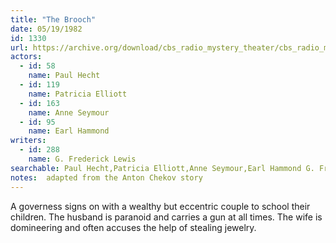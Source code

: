 ```yaml
---
title: "The Brooch"
date: 05/19/1982
id: 1330
url: https://archive.org/download/cbs_radio_mystery_theater/cbs_radio_mystery_theater-1301-1350.zip/cbs_radio_mystery_theater-1301-1350%2Fcbsrmt_1330_the_brooch.mp3
actors:  
  - id: 58
    name: Paul Hecht  
  - id: 119
    name: Patricia Elliott  
  - id: 163
    name: Anne Seymour  
  - id: 95
    name: Earl Hammond
writers:  
  - id: 288
    name: G. Frederick Lewis
searchable: Paul Hecht,Patricia Elliott,Anne Seymour,Earl Hammond G. Frederick Lewis
notes:  adapted from the Anton Chekov story
---
```

A governess signs on with a wealthy but eccentric couple to school their children. The husband is paranoid and carries a gun at all times. The wife is domineering and often accuses the help of stealing jewelry.